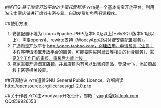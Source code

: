#WYTG
*基于淘宝开放平台的卡密托管程序*
`WYTG`是一个基本淘宝开放平台，利用淘宝卖家店铺进行虚拟卡密交易、自动发货的免费开源程序。

##使用方法
1. 安装配置环境为 Linux+Apache+PHP(版本5.0及以上)+MySQL(版本5.1及以上)，需要openssl、rewirte支持（WoodyApp提供付费安装配置服务）。
2. 开通淘宝开放平台 http://open.taobao.com，创建应用，申请服务（注意：本程序申请淘宝开放平台的服务，可能要购买阿里云等相关的付费服务），需要3个工作日的审核，审核后方能上线。
3. 卖家需要开通淘宝店铺，并且店铺内有可以出售的商品，登录`WYTG`，添加商品和卡密等相关设置。

##开源协议
`WYTG`遵循GNU General Public Licence，详细阅读 http://opensource.org/licenses/gpl-2.0.php

##关于作者
`WYTG`由woodyapp开发设计，邮箱：yang0@Outlook.com QQ:859926053